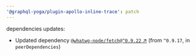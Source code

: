```yaml
---
'@graphql-yoga/plugin-apollo-inline-trace': patch
---
```

dependencies updates:
  - Updated dependency [`@whatwg-node/fetch@^0.9.22`
    ↗︎](https://www.npmjs.com/package/@whatwg-node/fetch/v/0.9.22) (from `^0.9.17`, in
    `peerDependencies`)
